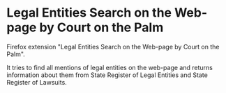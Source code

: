 # Legal Entities Search on the Web-page by Court on the Palm 

Firefox extension "Legal Entities Search on the Web-page by Court on the Palm".

It tries to find all mentions of legal entities on the web-page and returns information about them from State Register of Legal Entities and State Register of Lawsuits.
